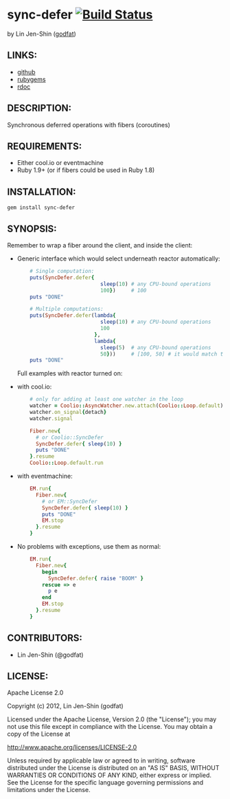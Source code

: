 # sync-defer [![Build Status](http://travis-ci.org/godfat/sync-defer.png)](http://travis-ci.org/godfat/sync-defer)

by Lin Jen-Shin ([godfat](http://godfat.org))

## LINKS:

* [github](https://github.com/godfat/sync-defer)
* [rubygems](https://rubygems.org/gems/sync-defer)
* [rdoc](http://rdoc.info/github/godfat/sync-defer)

## DESCRIPTION:

Synchronous deferred operations with fibers (coroutines)

## REQUIREMENTS:

* Either cool.io or eventmachine
* Ruby 1.9+ (or if fibers could be used in Ruby 1.8)

## INSTALLATION:

    gem install sync-defer

## SYNOPSIS:

Remember to wrap a fiber around the client, and inside the client:

* Generic interface which would select underneath reactor automatically:

  ``` ruby
      # Single computation:
      puts(SyncDefer.defer{
                             sleep(10) # any CPU-bound operations
                             100})     # 100
      puts "DONE"

      # Multiple computations:
      puts(SyncDefer.defer(lambda{
                             sleep(10) # any CPU-bound operations
                             100
                           },
                           lambda{
                             sleep(5)  # any CPU-bound operations
                             50}))     # [100, 50] # it would match the index
      puts "DONE"
  ```

  Full examples with reactor turned on:

* with cool.io:

  ``` ruby
      # only for adding at least one watcher in the loop
      watcher = Coolio::AsyncWatcher.new.attach(Coolio::Loop.default)
      watcher.on_signal{detach}
      watcher.signal

      Fiber.new{
        # or Coolio::SyncDefer
        SyncDefer.defer{ sleep(10) }
        puts "DONE"
      }.resume
      Coolio::Loop.default.run
  ```

* with eventmachine:

  ``` ruby
      EM.run{
        Fiber.new{
          # or EM::SyncDefer
          SyncDefer.defer{ sleep(10) }
          puts "DONE"
          EM.stop
        }.resume
      }
  ```

* No problems with exceptions, use them as normal:

  ``` ruby
      EM.run{
        Fiber.new{
          begin
            SyncDefer.defer{ raise "BOOM" }
          rescue => e
            p e
          end
          EM.stop
        }.resume
      }
  ```

## CONTRIBUTORS:

* Lin Jen-Shin (@godfat)

## LICENSE:

Apache License 2.0

Copyright (c) 2012, Lin Jen-Shin (godfat)

Licensed under the Apache License, Version 2.0 (the "License");
you may not use this file except in compliance with the License.
You may obtain a copy of the License at

<http://www.apache.org/licenses/LICENSE-2.0>

Unless required by applicable law or agreed to in writing, software
distributed under the License is distributed on an "AS IS" BASIS,
WITHOUT WARRANTIES OR CONDITIONS OF ANY KIND, either express or implied.
See the License for the specific language governing permissions and
limitations under the License.
